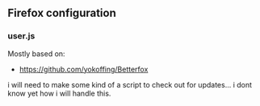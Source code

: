## Firefox configuration

### user.js
Mostly based on:
- https://github.com/yokoffing/Betterfox

i will need to make some kind of a script to check out for updates... i dont know yet how i will handle this.